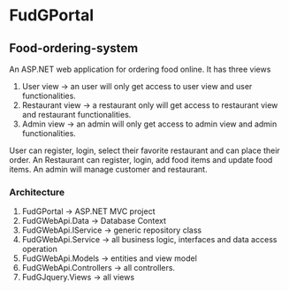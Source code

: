 # FudGPortal
## Food-ordering-system

An ASP.NET web application for ordering food online. It has three views
1) User view          -> an user will only get access to user view and user functionalities.
2) Restaurant view    -> a restaurant only will get access to restaurant view and restaurant functionalities.
3) Admin view         -> an admin will only get access to admin view and admin functionalities.

User can register, login, select their favorite restaurant and can place their order. An Restaurant can register, login, add food items and update food items.
An admin will manage customer and restaurant.

### Architecture

1) FudGPortal              -> ASP.NET MVC project
2) FudGWebApi.Data         -> Database Context
3) FudGWebApi.IService     -> generic repository class
4) FudGWebApi.Service      -> all business logic, interfaces and data access operation
5) FudGWebApi.Models       -> entities and view model
6) FudGWebApi.Controllers  ->  all controllers.
7) FudGJquery.Views        ->  all views
